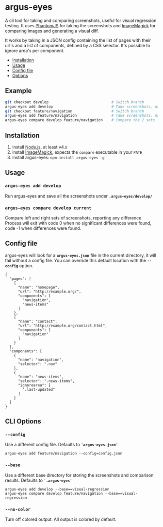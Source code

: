 # argus-eyes
A cli tool for taking and comparing screenshots, useful for visual regression testing. It uses [PhantomJS](http://phantomjs.org/)
for taking the screenshots and [ImageMagick](http://www.imagemagick.org/) for comparing images and generating a visual diff.

It works by taking in a JSON config containing the list of pages with their url's and a list of components, defined by
a CSS selector. It's possible to ignore area's per component.

- [Installation](#installation)
- [Usage](#usage)
- [Config file](#config-file)
- [Options](#cli-options)

## Example
```bash
git checkout develop                             # Switch branch
argus-eyes add develop                           # Take screenshots, named 'develop'
git checkout feature/navigation                  # Switch branch
argus-eyes add feature/navigation                # Take screenshots, named 'feature/navigation'
argus-eyes compare develop feature/navigation    # Compare the 2 sets
```

## Installation
1. Install [Node.js](http://nodejs.org/), at least v4.x
2. Install [ImageMagick](http://www.imagemagick.org/), expects the `compare` executable in your `PATH`
3. Install argus-eyes: `npm install argus-eyes -g`

## Usage

### `argus-eyes add develop`
Run argus-eyes and save all the screenshots under **`.argus-eyes/develop/`**

### `argus-eyes compare develop current`
Compare left and right sets of screenshots, reporting any difference. Process will exit with code 0 when no significant
differences were found, code -1 when differences were found.

## Config file
argus-eyes will look for a **`argus-eyes.json`** file in the current directory, it will fail without a config file.
You can override this default location with the **`--config`** option.

```
{
  "pages": [
    {
      "name": "homepage",
      "url": "http://example.org/",
      "components": [
        "navigation",
        "news-items"
      ]
    },
    {
      "name": "contact",
      "url": "http://example.org/contact.html",
      "components": [
        "navigation"
      ]
    }
  ],
  "components": [
    {
      "name": "navigation",
      "selector": ".nav"
    },
    {
      "name": "news-items",
      "selector": ".news-items",
      "ignorearea": [
        ".last-updated"
      ]
    }
  ]
}
```

## CLI Options

### `--config`
Use a different config file. Defaults to **`'argus-eyes.json'`**
```
argus-eyes add feature/navigation --config=config.json
```

### `--base`
Use a different base directory for storing the screenshots and comparison results. Defaults to **`'.argus-eyes'`**
```
argus-eyes add develop --base==visual-regression
argus-eyes compare develop feature/navigation --base==visual-regression
```

### `--no-color`
Turn off colored output. All output is colored by default.
